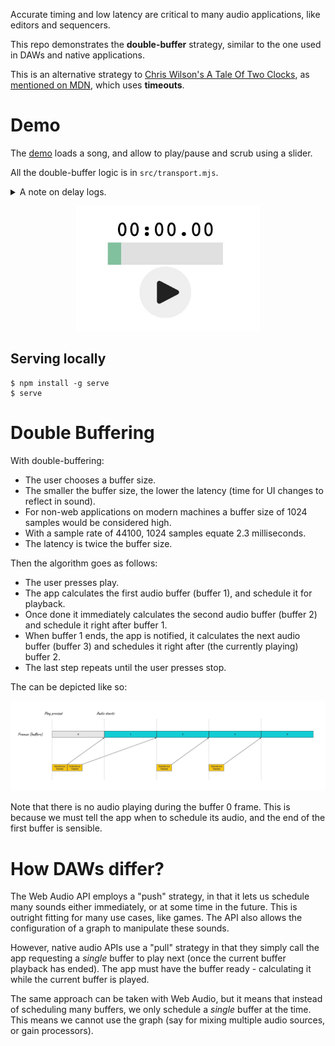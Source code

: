 Accurate timing and low latency are critical to many audio applications, like editors and sequencers.

This repo demonstrates the **double-buffer** strategy, similar to the one used in DAWs and native applications.

This is an alternative strategy to [Chris Wilson's A Tale Of Two Clocks](https://www.html5rocks.com/en/tutorials/audio/scheduling/), as [mentioned on MDN](https://developer.mozilla.org/en-US/docs/Web/API/Web_Audio_API/Advanced_techniques#playing_the_audio_in_time), which uses **timeouts**.

# Demo

The [demo](https://codesandbox.io/s/webaudio-double-buffer-example-enc1nk) loads a song, and allow to play/pause and scrub using a slider.

All the double-buffer logic is in `src/transport.mjs`.

<details>
<summary>A note on delay logs.</summary>

The app logs to the console the _event lag_ per frame - the delay (in samples) between when the "buffer ended" event should have arrived, and when it actually arrived.

Delays may be caused by extra browser/machine activity (for example, opening the browser's developer tools yield such delay).

Under "normal" working conditions and on a modern machine, the delay is 0-128 samples.

Long delays (especially those approaching the buffer size) mean the app has less time to calculate the next buffer. This can cause audio drop-outs.

</details>


<p align="center">
  <img height="200" src="/images/double-buffer-ui.jpg" />
</p>

## Serving locally

```
$ npm install -g serve
$ serve
```

# Double Buffering

With double-buffering:

- The user chooses a buffer size.
- The smaller the buffer size, the lower the latency (time for UI changes to reflect in sound).
- For non-web applications on modern machines a buffer size of 1024 samples would be considered high.
- With a sample rate of 44100, 1024 samples equate 2.3 milliseconds.
- The latency is twice the buffer size.

Then the algorithm goes as follows:

- The user presses play.
- The app calculates the first audio buffer (buffer 1), and schedule it for playback.
- Once done it immediately calculates the second audio buffer (buffer 2) and schedule it right after buffer 1.
- When buffer 1 ends, the app is notified, it calculates the next audio buffer (buffer 3) and schedules it right after (the currently playing) buffer 2.
- The last step repeats until the user presses stop.

The can be depicted like so:

![The double-buffer flow](/images/algorithm.jpeg)

Note that there is no audio playing during the buffer 0 frame. This is because we must tell the app when to schedule its audio, and the end of the first buffer is sensible.

# How DAWs differ?

The Web Audio API employs a "push" strategy, in that it lets us schedule many sounds either immediately, or at some time in the future. This is outright fitting for many use cases, like games. The API also allows the configuration of a graph to manipulate these sounds.

However, native audio APIs use a "pull" strategy in that they simply call the app requesting a _single_ buffer to play next (once the current buffer playback has ended). The app must have the buffer ready - calculating it while the current buffer is played.

The same approach can be taken with Web Audio, but it means that instead of scheduling many buffers, we only schedule a _single_ buffer at the time. This means we cannot use the graph (say for mixing multiple audio sources, or gain processors).
